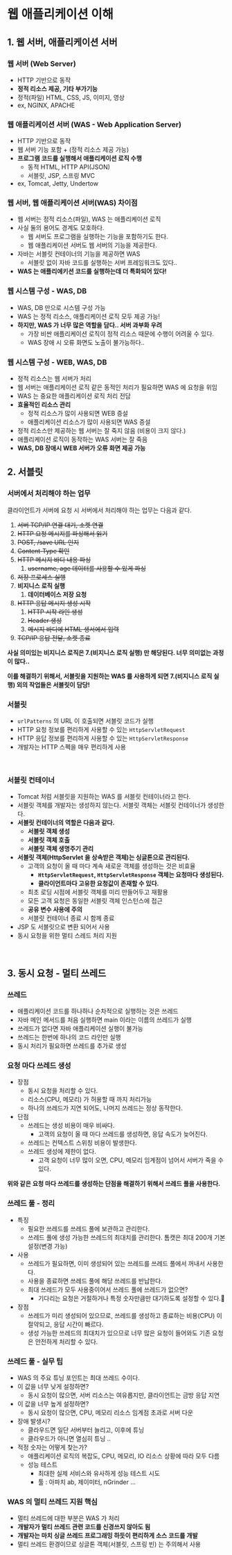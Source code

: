 # 웹 애플리케이션 이해

## 1. 웹 서버, 애플리케이션 서버&#x20;

### 웹 서버 (Web Server)&#x20;

* HTTP 기반으로 동작&#x20;
* **정적 리소스 제공, 기타 부가기능**&#x20;
* 정적(파일) HTML, CSS, JS, 이미지, 영상&#x20;
* ex, NGINX, APACHE

### 웹 애플리케이션 서버 (WAS - Web Application Server)&#x20;

* HTTP 기반으로 동작&#x20;
* 웹 서버 기능 포함 + (정적 리소스 제공 가능)&#x20;
* **프로그램 코드를 실행해서 애플리케이션 로직 수행**&#x20;
  * 동적 HTML, HTTP API(JSON)&#x20;
  * 서블릿, JSP, 스프링 MVC&#x20;
* ex, Tomcat, Jetty, Undertow

### 웹 서버, 웹 애플리케이션 서버(WAS) 차이점&#x20;

* 웹 서버는 정적 리소스(파일), WAS 는 애플리케이션 로직&#x20;
* 사실 둘의 용어도 경계도 모호하다.&#x20;
  * 웹 서버도 프로그램을 실행하는 기능을 포함하기도 한다.&#x20;
  * 웹 애플리케이션 서버도 웹 서버의 기능을 제공한다.&#x20;
* 자바는 서블릿 컨테이너의 기능을 제공하면 WAS
  * 서블릿 없이 자바 코드를 실행하는 서버 프레임워크도 있다..&#x20;
* **WAS 는 애플리에키션 코드를 실행하는데 더 특화되어 있다!**

### 웹 시스템 구성 - WAS, DB&#x20;

* WAS, DB 만으로 시스템 구성 가능&#x20;
* WAS 는 정적 리소스, 애플리케이션 로직 모두 제공 가능!&#x20;
* **하지만, WAS 가 너무 많은 역할을 담다.. 서버 과부화 우려**
  * 가장 비싼 애플리케이션 로직이 정적 리소스 때문에 수행이 어려울 수 있다.&#x20;
  * WAS 장애 시 오류 화면도 노출이 불가능하다..&#x20;

### 웹 시스템 구성 - WEB, WAS, DB&#x20;

* 정적 리소스는 웹 서버가 처리&#x20;
* 웹 서버는 애플리케이션 로직 같은 동적인 처리가 필요하면 WAS 에 요청을 위임&#x20;
* WAS 는 중요한 애플리케이션 로직 처리 전담&#x20;
* **효율적인 리소스 관리**&#x20;
  * 정적 리소스가 많이 사용되면 WEB 증설&#x20;
  * 애플리케이션 리소스가 많이 사용되면 WAS 증설
* 정적 리소스만 제공하는 웹 서버는 잘 죽지 않음 (비용이 크지 않다.)&#x20;
* 애플리케이션 로직이 동작하는 WAS 서버는 잘 죽음&#x20;
* **WAS, DB 장애시 WEB 서버가 오류 화면 제공 가능**&#x20;

## 2. 서블릿&#x20;

### 서버에서 처리해야 하는 업무&#x20;

클라이언트가 서버에 요청 시 서버에서 처리해야 하는 업무는 다음과 같다.&#x20;

1. ~~서버 TCP/IP 연결 대기, 소켓 연결~~&#x20;
2. ~~HTTP 요청 메시지를 파싱해서 읽기~~&#x20;
3. ~~POST, /save URL 인지~~&#x20;
4. ~~Content-Type 확인~~&#x20;
5. ~~HTTP 메시지 바디 내용 파싱~~&#x20;
   1. ~~username, age 데이터를 사용할 수 있게 파싱~~&#x20;
6. ~~저장 프로세스 실행~~&#x20;
7. **비지니스 로직 실행**&#x20;
   1. **데이터베이스 저장 요청**&#x20;
8. ~~HTTP 응답 메시지 생성 시작~~&#x20;
   1. ~~HTTP 시작 라인 생성~~&#x20;
   2. ~~Header 생성~~&#x20;
   3. ~~메시지 바디에 HTML 생서에서 입력~~&#x20;
9. ~~TCP/IP 응답 전달, 소켓 종료~~

**사실 의미있는 비지니스 로직은 7.(비지니스 로직 실행) 만 해당된다. 너무 의미없는 과정이 많다..**&#x20;

**이를 해결하기 위해서, 서블릿을 지원하는 WAS 를 사용하게 되면 7.(비지니스 로직 실행) 외의 작업들은 서블릿이 담당!**&#x20;

### 서블릿&#x20;

* `urlPatterns` 의 URL 이 호출되면 서블릿 코드가 실행&#x20;
* HTTP 요청 정보를 편리하게 사용할 수 있는 `HttpServletRequest`&#x20;
* HTTP 응답 정보를 편리하게 사용할 수 있는 `HttpServletResponse`&#x20;
* 개발자는 HTTP 스펙을 매우 편리하게 사용&#x20;

<figure><img src="../../../.gitbook/assets/스크린샷 2025-06-08 10.33.25.png" alt=""><figcaption></figcaption></figure>

### 서블릿 컨테이너&#x20;

* Tomcat 처럼 서블릿을 지원하는 WAS 를 서블릿 컨테이너라고 한다.&#x20;
* 서블릿 객체를 개발자는 생성하지 않는다. 서블릿 객체는 서블릿 컨테이너가 생성한다.&#x20;
* **서블릿 컨테이너의 역할은 다음과 같다.**&#x20;
  * **서블릿 객체 생성**&#x20;
  * **서블릿 객체 호출**&#x20;
  * **서블릿 객체 생명주기 관리**&#x20;
* **서블릿 객체(HttpServlet 을 상속받은 객체)는 싱글톤으로 관리된다.**&#x20;
  * 고객의 요청이 올 때 마다 계속 새로운 객체를 생성하는 것은 비효율&#x20;
    * **`HttpServletRequest`, `HttpServletResponse` 객체는 요청마다 생성된다.**&#x20;
    * **클라이언트마다 고유한 요청값이 존재할 수 있다.**
  * 최초 로딩 시점에 서블릿 객체를 미리 만들어두고 재활용&#x20;
  * 모든 고객 요청은 동일한 서블릿 객체 인스턴스에 접근&#x20;
  * **공유 변수 사용에 주의**
  * 서블릿 컨테이너 종료 시 함께 종료
* JSP 도 서블릿으로 변환 되어서 사용&#x20;
* 동시 요청을 위한 멀티 스레드 처리 지원&#x20;

<figure><img src="../../../.gitbook/assets/스크린샷 2025-06-08 10.38.34.png" alt=""><figcaption></figcaption></figure>

## 3. 동시 요청 - 멀티 쓰레드

### 쓰레드&#x20;

* 애플리케이션 코드를 하나하나 순차적으로 실행하는 것은 쓰레드&#x20;
* 자바 메인 메서드를 처음 실행하면 main 이라는 이름의 쓰레드가 실행&#x20;
* 쓰레드가 없다면 자바 애플리케이션 실행이 불가능&#x20;
* 쓰레드는 한번에 하나의 코드 라인만 실행&#x20;
* 동시 처리가 필요하면 쓰레드를 추가로 생성&#x20;

### 요청 마다 쓰레드 생성&#x20;

* 장점&#x20;
  * 동시 요청을 처리할 수 있다.&#x20;
  * 리소스(CPU, 메모리) 가 허용할 때 까지 처리가능&#x20;
  * 하나의 쓰레드가 지연 되어도, 나머지 쓰레드는 정상 동작한다.&#x20;
* 단점&#x20;
  * 쓰레드는 생성 비용이 매우 비싸다.&#x20;
    * 고객의 요청이 올 때 마다 쓰레드를 생성하면, 응답 속도가 늦어진다.&#x20;
  * 쓰레드는 컨텍스트 스위칭 비용이 발생한다.&#x20;
  * 쓰레드 생성에 제한이 없다.&#x20;
    * 고객 요청이 너무 많이 오면, CPU, 메모리 임계점이 넘어서 서버가 죽을 수 있다.&#x20;

**위와 같은 요청 마다 쓰레드를 생성하는 단점을 해결하기 위해서 쓰레드 풀을 사용한다.**&#x20;

### 쓰레드 풀 - 정리

* 특징&#x20;
  * 필요한 쓰레드를 쓰레드 풀에 보관하고 관리한다.&#x20;
  * 쓰레드 풀에 생성 가능한 쓰레드의 최대치를 관리한다. 톰캣은 최대 200개 기본 설정(변경 가능)&#x20;
* 사용
  * 쓰레드가 필요하면, 이미 생성되어 있는 쓰레드를 쓰레드 풀에서 꺼내서 사용한다.
  * 사용을 종료하면 쓰레드 풀에 해당 쓰레드를 반납한다. &#x20;
  * 최대 쓰레드가 모두 사용중이어서 쓰레드 풀에 쓰레드가 없으면?&#x20;
    * 기다리는 요청은 거절하거나 특정 숫자만큼만 대기하도록 설정할 수 있다.
* 장점
  * 쓰레드가 미리 생성되어 있으므로, 쓰레드를 생성하고 종료하는 비용(CPU) 이 절약되고, 응답 시간이 빠르다.&#x20;
  * 생성 가능한 쓰레드의 최대치가 있으므로 너무 많은 요청이 들어와도 기존 요청은 안전하게 처리할 수 있다.&#x20;

### 쓰레드 풀 - 실무 팁&#x20;

* WAS 의 주요 튜닝 포인트는 최대 쓰레드 수이다.&#x20;
* 이 값을 너무 낮게 설정하면?&#x20;
  * 동시 요청이 많으면, 서버 리소스는 여유롭지만, 클라이언트는 금방 응답 지연&#x20;
* 이 값을 너무 높게 설정하면?&#x20;
  * 동시 요청이 많으면, CPU, 메모리 리소스 임계점 초과로 서버 다운&#x20;
* 장애 발생시?&#x20;
  * 클라우드면 일단 서버부터 늘리고, 이후에 튜닝&#x20;
  * 클라우드가 아니면 열심히 튜닝 ..&#x20;
* 적정 숫자는 어떻게 찾는가?&#x20;
  * 애플리케이션 로직의 복잡도, CPU, 메모리, IO 리소스 상황에 따라 모두 다름&#x20;
  * 성능 테스트&#x20;
    * 최대한 실제 서비스와 유사하게 성능 테스트 시도&#x20;
    * 툴 : 아파치 ab, 제이미터, nGrinder ...

### WAS 의 멀티 쓰레드 지원 핵심&#x20;

* 멀티 쓰레드에 대한 부분은 WAS 가 처리&#x20;
* **개발자가 멀티 쓰레드 관련 코드를 신경쓰지 않아도 됨**&#x20;
* **개발자는 마치 싱글 쓰레드 프로그래밍 하듯이 편리하게 소스 코드를 개발**&#x20;
* 멀티 쓰레드 환경이므로 싱글톤 객체(서블릿, 스프링 빈) 는 주의해서 사용
